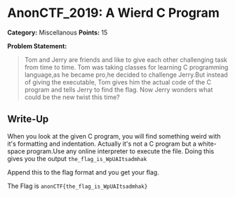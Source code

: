 # AnonCTF_2019: A Wierd C Program

**Category:** Miscellanous
**Points:** 15

**Problem Statement:**

>Tom and Jerry are friends and like to give each other challenging task from time to time. Tom was taking classes for learning C programming language,as he became pro,he decided to challenge Jerry.But instead of giving the executable, Tom gives him the actual code of the C program and tells Jerry to find the flag. Now Jerry wonders what could be the new twist this time?

## Write-Up

When you look at the given C program, you will find something weird with it's formatting and indentation.
Actually it's not a C program but a white-space program.Use any online interpreter to execute the file.
Doing this gives you the output `the_flag_is_WpUAItsadmhak`

Append this to the flag format and you get your flag.

The Flag is `anonCTF{the_flag_is_WpUAItsadmhak}`
